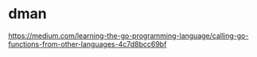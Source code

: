 # dman
https://medium.com/learning-the-go-programming-language/calling-go-functions-from-other-languages-4c7d8bcc69bf
